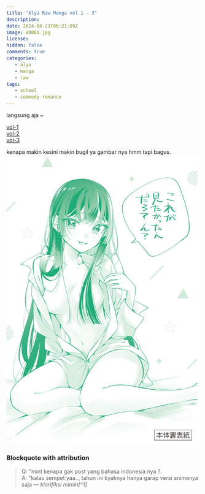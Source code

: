 ```yaml
---
title: "Alya Raw Manga vol 1 - 3"
description: 
date: 2024-06-21T06:21:09Z
image: 00001.jpg
license: 
hidden: false
comments: true
categories: 
   - alya
   - manga
   - raw
tags:
   - school
   - commedy romance
---
```


langsung aja ~

[vol-1](https://drive.google.com/file/d/14T1wnlYRaFxbDSpHknr5-nZcPBJ9TTk5/view?usp=drive_link)<br>
[vol-2](https://drive.google.com/file/d/19qZUu1ouZCygvtW1rBgHtxPZqDneUPDO/view?usp=drive_link)<br>
[vol-3](https://drive.google.com/file/d/1LMtfM_Akb25h0bK22Qg82cIyERVL7E2f/view?usp=drive_link)


kenapa makin kesini makin bugil ya gambar nya hmm
tapi bagus.
![](2.jpg)

### Blockquote with attribution

> Q: "mint kenapa gak post yang bahasa indonesia nya ?.<br>
> A: "kalau sempet yaa.., tahun ini kyaknya hanya garap versi animenya saja
> — <cite>klarifiksi mimin[^1]</cite>